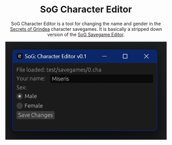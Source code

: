 <h1 align="center"> SoG Character Editor </h1>

<p align="center"> 
SoG Character Editor is a tool for changing the name and gender in the  <a href="https://store.steampowered.com/app/269770/Secrets_of_Grindea/">Secrets of Grindea</a> character savegames.  
It is basically a stripped down version of the <a href="https://github.com/tolik518/SoG_SGreader">SoG Savegame Editor</a>.
</p> 

![Main Window](.github/screenshots/main.png)
